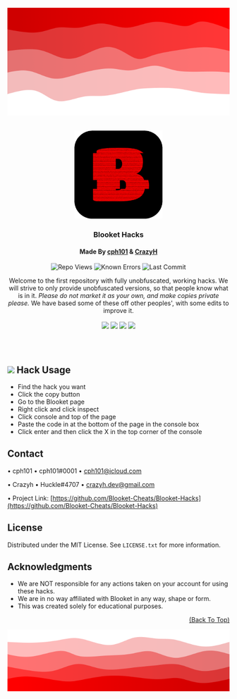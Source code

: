 <!-- Improved compatibility of back to top link: See: https://github.com/othneildrew/Best-README-Template/pull/73 -->
<a name="readme-top"></a>
<img src="images/head.png" width="100%" height="20%" />
<!-- PROJECT LOGO -->
<br />
<div align="center">
  <a href="https://github.com/Blooket-Cheats/Blooket-Hacks">
	 <img src="images/animated_icon.gif" alt="Logo" width="200" height="200" />
  </a>
  
<h3 align="center">Blooket Hacks</h3>
<h4 align="center">Made By <a href="https://github.com/cph101/">cph101</a> & <a href="https://github.com/crazyh2/">CrazyH</a></h4>
	
![Repo Views](https://komarev.com/ghpvc/?username=Blooket-Cheats-Blooket-Hacks&color=red&style=flat&label=Repo+views)
![Known Errors](https://img.shields.io/endpoint?url=https%3A%2F%2Fblooket-hacks-7b911-default-rtdb.firebaseio.com%2FknownErrors.json)
![Last Commit](https://img.shields.io/github/last-commit/Blooket-Cheats/Blooket-Hacks?logo=GitHub&color=red&label=Last+Commit)

  <p align="center">
   Welcome to the first repository with fully unobfuscated, working hacks.
   We will strive to only provide unobfuscated versions, so that people know what is in it.
   <i>Please do not market it as your own, and make copies private please.</i>
   We have based some of these off other peoples', with some edits to improve it.
    <br />
    <br />
    <a href="https://github.com/Blooket-Cheats/Blooket-Hacks/wiki"><img height="35px" src="https://github.com/Blooket-Cheats/Blooket-Hacks/blob/main/images/wikiBtn.svg?raw=true"></a>
    <a href="https://github.com/Blooket-Cheats/Blooket-Hacks/issues/new?assignees=cph101%2C+CrazyH2&labels=bug%2Chelp+wanted&template=bug_report.yml&title=🪲+Bug%3A+"><img height="35px" src="https://github.com/Blooket-Cheats/Blooket-Hacks/blob/main/images/reportBug.svg?raw=true&height=50px"></a>
    <a href="https://github.com/Blooket-Cheats/Blooket-Hacks/issues/new?assignees=cph101%2C+CrazyH2&labels=enhancement&template=hack_request.yml&title=🏝%EF%B8%8F+Feature+Request%3A+"><img height="35px" src="https://github.com/Blooket-Cheats/Blooket-Hacks/blob/main/images/requestBtn.svg?raw=true&height=50px"></a>
    <a href="https://discord.gg/Td44dJqqcT"><img height="35px" src="https://github.com/Blooket-Cheats/Blooket-Hacks/blob/main/images/supportDiscord.svg?raw=true&height=50px"></a>
  </p>
</div>
<br /><br />

<!-- USAGE -->
## <img width="10" src="https://cdn.discordapp.com/emojis/1034440804938301447">  Hack Usage
- Find the hack you want
- Click the copy button
- Go to the Blooket page
- Right click and click inspect
- Click console and top of the page
- Paste the code in at the bottom of the page in the console box
- Click enter and then click the X in the top corner of the console

<!-- CONTACT -->
## Contact

•  cph101 • cph101\#<span>&#x30;&#x30;&#x30;</span>1 • cph101@icloud.com</span>

•  Crazyh • Huckle\#4707 • crazyh.dev@gmail.com

•  Project Link: [https://github.com/Blooket-Cheats/Blooket-Hacks](https://github.com/Blooket-Cheats/Blooket-Hacks)

<!-- LICENSE -->
## License

Distributed under the MIT License. See `LICENSE.txt` for more information.

<!-- ACKNOWLEDGMENTS -->
## Acknowledgments

* We are NOT responsible for any actions taken on your account for using these hacks.
* We are in no way affiliated with Blooket in any way, shape or form.
* This was created solely for educational purposes.

<p align="right"><a href="#readme-top">(Back To Top)</a></p>

<img src="images/foot.png" width="100%" height="40%" />
